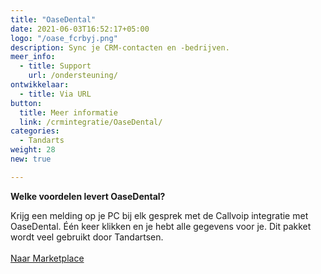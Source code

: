 ```yaml
---
title: "OaseDental"
date: 2021-06-03T16:52:17+05:00
logo: "/oase_fcrbyj.png"
description: Sync je CRM-contacten en -bedrijven.
meer_info:
  - title: Support
    url: /ondersteuning/
ontwikkelaar:
  - title: Via URL
button:
  title: Meer informatie
  link: /crmintegratie/OaseDental/
categories:
  - Tandarts
weight: 28
new: true

---
```


**Welke voordelen levert OaseDental?**

Krijg een melding op je PC bij elk gesprek met de Callvoip integratie met OaseDental. Één keer klikken en je hebt alle gegevens voor je. Dit pakket wordt veel gebruikt door Tandartsen.<br><br><a href="/marketplace" class="button">Naar Marketplace</a>
